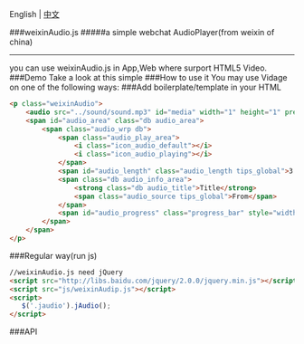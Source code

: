 English | [中文](README.md)

###weixinAudio.js
#####a simple webchat AudioPlayer(from weixin of china)
* * *
you can use weixinAudio.js in App,Web where surport HTML5 Video.
###Demo
Take a look at this simple
###How to use it
You may use Vidage on one of the following ways:
###Add boilerplate/template in your HTML
```html
<p class="weixinAudio">
	<audio src="../sound/sound.mp3" id="media" width="1" height="1" preload></audio>
	<span id="audio_area" class="db audio_area">
		<span class="audio_wrp db">
			<span class="audio_play_area">
				<i class="icon_audio_default"></i>
				<i class="icon_audio_playing"></i>
            </span>
			<span id="audio_length" class="audio_length tips_global">3:07</span>
			<span class="db audio_info_area">
                <strong class="db audio_title">Title</strong>
                <span class="audio_source tips_global">From</span>
			</span>
			<span id="audio_progress" class="progress_bar" style="width: 0%;"></span>
	 	</span>
	</span>
</p>
```
###Regular way(run js)
```html
//weixinAudio.js need jQuery
<script src="http://libs.baidu.com/jquery/2.0.0/jquery.min.js"></script>
<script src="js/weixinAudip.js"></script>
<script>
   $('.jaudio').jAudio();
</script>
```
###API
